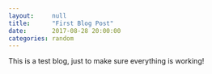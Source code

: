 ```yaml
---
layout:     null
title:      "First Blog Post"
date:       2017-08-28 20:00:00
categories: random
---
```


This is a test blog, just to make sure everything is working!
